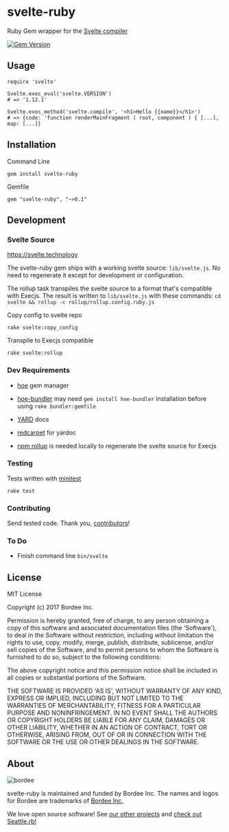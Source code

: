 # svelte-ruby

Ruby Gem wrapper for the [Svelte compiler][svelte_compiler]

  [svelte_compiler]: https://github.com/sveltejs/svelte

[![Gem Version](https://badge.fury.io/rb/svelte-ruby.svg)](https://badge.fury.io/rb/svelte-ruby)

## Usage

```
require 'svelte'

Svelte.exec_eval('svelte.VERSION')
# => '1.12.1'

Svelte.exec_method('svelte.compile', '<h1>Hello {{name}}</h1>')
# => {code: 'function renderMainFragment ( root, component ) { [...], map: [...]}
```

## Installation

Command Line

```
gem install svelte-ruby
```

Gemfile

```
gem "svelte-ruby", "~>0.1"
```

## Development

### Svelte Source

https://svelte.technology

The svelte-ruby gem ships with a working svelte source: `lib/svelte.js`. No need to regenerate it except for development or configuration.

The rollup task transpiles the svelte source to a format that's compatible with Execjs. The result is written to `lib/svelte.js` with these commands: `cd svelte && rollup -c rollup/rollup.config.ruby.js`

Copy config to svelte repo

```
rake svelte:copy_config
```

Transpile to Execjs compatible

```
rake svelte:rollup
```

### Dev Requirements

* [hoe](https://github.com/seattlerb/hoe) gem manager
* [hoe-bundler] may need `gem install hoe-bundler` installation before using `rake bundler:gemfile`
* [YARD](http://yardoc.org) docs
* [redcarpet](https://github.com/vmg/redcarpet) for yardoc
* [npm rollup] is needed locally to regenerate the svelte source for Execjs

   [hoe-bundler]: https://github.com/flavorjones/hoe-bundler
   [npm rollup]: https://www.npmjs.com/package/rollup

### Testing

Tests written with [minitest]

```
rake test
```

  [minitest]: https://github.com/seattlerb/minitest

### Contributing

Send tested code.
Thank you, [contributors]!

  [contributors]: https://github.com/bordeeinc/svelte-ruby/graphs/contributors

### To Do

* Finish command line `bin/svelte`

## License

MIT License

Copyright (c) 2017 Bordee Inc.

Permission is hereby granted, free of charge, to any person obtaining
a copy of this software and associated documentation files (the
'Software'), to deal in the Software without restriction, including
without limitation the rights to use, copy, modify, merge, publish,
distribute, sublicense, and/or sell copies of the Software, and to
permit persons to whom the Software is furnished to do so, subject to
the following conditions:

The above copyright notice and this permission notice shall be
included in all copies or substantial portions of the Software.

THE SOFTWARE IS PROVIDED 'AS IS', WITHOUT WARRANTY OF ANY KIND,
EXPRESS OR IMPLIED, INCLUDING BUT NOT LIMITED TO THE WARRANTIES OF
MERCHANTABILITY, FITNESS FOR A PARTICULAR PURPOSE AND NONINFRINGEMENT.
IN NO EVENT SHALL THE AUTHORS OR COPYRIGHT HOLDERS BE LIABLE FOR ANY
CLAIM, DAMAGES OR OTHER LIABILITY, WHETHER IN AN ACTION OF CONTRACT,
TORT OR OTHERWISE, ARISING FROM, OUT OF OR IN CONNECTION WITH THE
SOFTWARE OR THE USE OR OTHER DEALINGS IN THE SOFTWARE.

## About

![bordee](http://bordee.com/src/img/surf-with-bordee-github.png)

svelte-ruby is maintained and funded by Bordee Inc.
The names and logos for Bordee are trademarks of [Bordee Inc.][bordeeinc]

  [bordeeinc]: http://bordee.com

We love open source software!
See [our other projects][bordee-github]
and [check out Seattle.rb!][community]

  [bordee-github]: https://github.com/bordeeinc
  [community]: https://seattlerb.org
